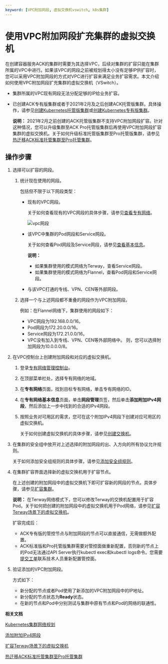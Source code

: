 ```yaml
---
keyword: [VPC附加网段, 虚拟交换机vswitch, k8s集群]
---
```


# 使用VPC附加网段扩充集群的虚拟交换机

在创建容器服务ACK的集群时需要为其选择VPC，后续对集群的扩容只能在集群所属的VPC中进行。如果该VPC的网段之前被规划得太小没有足够IP供扩容时，您可以采用VPC附加网段的方式对VPC进行扩容来满足业务扩容需求。本文介绍如何使用VPC附加网段扩充集群的虚拟交换机（VSwitch）。

-   集群所属的VPC现有网段无法分配足够的IP给业务扩容。
-   已创建ACK专有版集群或者于2021年2月及之后创建ACK托管版集群。具体操作，请参见[创建Kubernetes托管版集群](/intl.zh-CN/Kubernetes集群用户指南/集群/创建集群/创建Kubernetes托管版集群.md)或[创建Kubernetes专有版集群](/intl.zh-CN/Kubernetes集群用户指南/集群/创建集群/创建Kubernetes专有版集群.md)。

    **说明：** 2021年2月之前创建的ACK托管版集群不支持VPC附加网段扩容。针对这种情况，您可以升级集群至ACK Pro托管版集群后再使用VPC附加网段扩容集群的虚拟交换机。关于如何升级标准托管版集群至Pro托管版集群，请参见[热迁移ACK标准托管集群至Pro托管集群](/intl.zh-CN/Kubernetes集群用户指南/集群/热迁移ACK标准托管集群至Pro托管集群.md)。


## 操作步骤

1.  选择可以扩容的网段。

    1.  统计现在使用的网段。

        包括但不限于以下网段类型：

        -   现有的VPC网段。

            关于如何查看现有的VPC网段的具体步骤，请参见[查看专有网络](/intl.zh-CN/专有网络和交换机/使用专有网络.md)。

            ![vpc网段](https://static-aliyun-doc.oss-accelerate.aliyuncs.com/assets/img/zh-CN/8361730261/p271329.png)

        -   该VPC中集群的Pod网段和Service网段。

            关于如何查看Pod网段及Service网段，请参见[查看基本信息](/intl.zh-CN/Kubernetes集群用户指南/集群/查看集群信息.md)。

            **说明：**

            -   如果集群使用的模式网络为Terway，查看Service网段。
            -   如果集群使用的模式网络为Flannel，查看Pod网段和Service网段。
        -   与该VPC打通的专线、VPN、CEN等外部网段。
    2.  选择一个与上述网段都不重叠的网段作为VPC附加网段。

        例如：在Flannel网络下，集群使用的网段如下：

        -   VPC网段为192.168.0.0/16。
        -   Pod网段为172.20.0.0/16。
        -   Service网段为172.21.0.0/16。
        -   VPC没有加入到专线、VPN、CEN等外部网络中。
        则，您可以选择附加网段为10.0.0.0/8。

2.  在VPC控制台上创建附加网段和对应的虚拟交换机。

    1.  登录[专有网络管理控制台](https://vpcnext.console.aliyun.com/vpc)。

    2.  在顶部菜单栏处，选择专有网络的地域。

    3.  在**专有网络**页面，找到目标专有网络，单击专有网络的ID。

    4.  在**专有网络基本信息**页面，单击**网段管理**页签，然后单击**添加附加IPv4网段**，然后添加上一步中找到的合适的IPv4网段。

    5.  按照业务对可用区的需求，您可在这个附加IPv4网段下创建对应可用区的虚拟交换机。

        关于如何创建虚拟交换机的具体步骤，请参见[创建交换机](/intl.zh-CN/专有网络和交换机/使用交换机.md)。

3.  在集群的安全组中放开对上述选择的附加网段的出、入方向的所有协议允许规则。

    关于如何添加安全组规则的具体步骤，请参见[添加安全组规则](/intl.zh-CN/安全/安全组/添加安全组规则.md)。

4.  在集群扩容界面选择新的虚拟交换机用于扩容节点。

    在上述创建的附加网段中的虚拟交换机下即可扩容新的网段的节点。具体步骤，请参见[扩容集群](/intl.zh-CN/Kubernetes集群用户指南/集群/扩容集群.md)。

    **说明：** 在Terway网络模式下，您可以修改Terway的交换机配置用于扩容Pod。关于如何把创建的附加网段中的虚拟交换机用于Pod网络，请参见[扩容Terway场景下的虚拟交换机](/intl.zh-CN/Kubernetes集群用户指南/网络/容器网络CNI/扩容Terway场景下的虚拟交换机VSwitch.md)。

    扩容完成后：

    -   ACK专有版的管控节点与附加网段的节点可以直接通信，无需做额外配置。
    -   ACK标准版和Pro托管版集群需要对管控面做重新配置，否则新的节点上的Pod无法通过API Server执行kubectl exec和kubectl logs命令。您需要[提交工单](https://workorder-intl.console.aliyun.com/console.htm)联系技术人员重新配置管控面。
5.  验证添加的VPC附加网段。

    方式如下：

    -   新分配的节点或者Pod使用了新添加的VPC附加网段中的IP地址。
    -   新分配的节点状态为**Ready**状态。
    -   在新的节点和Pod中分别测试与集群中原有节点和Pod的网络的联通性。

**相关文档**  


[Kubernetes集群网络规划](/intl.zh-CN/Kubernetes集群用户指南/网络/Kubernetes集群网络规划.md)

[添加附加IPv4网段](/intl.zh-CN/专有网络和交换机/使用专有网络.md)

[扩容Terway场景下的虚拟交换机](/intl.zh-CN/Kubernetes集群用户指南/网络/容器网络CNI/扩容Terway场景下的虚拟交换机VSwitch.md)

[热迁移ACK标准托管集群至Pro托管集群](/intl.zh-CN/Kubernetes集群用户指南/集群/热迁移ACK标准托管集群至Pro托管集群.md)

